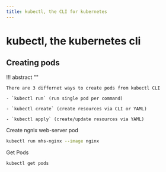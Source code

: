 ```yaml
---
title: kubectl, the CLI for kubernetes
---
```

# kubectl, the kubernetes cli

## Creating pods
!!! abstract ""

    There are 3 differnet ways to create pods from kubectl CLI

    - `kubectl run` (run single pod per command)

    - `kubectl create` (create resources via CLI or YAML)

    - `kubectl apply` (create/update resources via YAML)


Create ngnix web-server pod

```bash
kubectl run mhs-nginx --image nginx
```

Get Pods
```
kubectl get pods
```